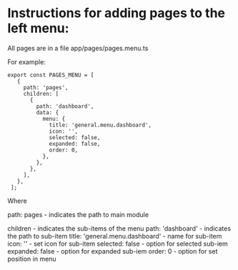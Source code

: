 # Instructions for adding pages to the left menu:

All pages are in a file app/pages/pages.menu.ts

For example:
```
export const PAGES_MENU = [
   {
     path: 'pages',
     children: [
       {
         path: 'dashboard',
         data: {
           menu: {
             title: 'general.menu.dashboard',
             icon: '',
             selected: false,
             expanded: false,
             order: 0,
           },
         },
       },
     ],
   },
 ];
```

Where

path: pages - indicates the path to main module

children - indicates the sub-items of the menu
  path: 'dashboard' - indicates the path to sub-item
    title: 'general.menu.dashboard' - name for sub-item
    icon: '' - set icon for sub-item
    selected: false - option for selected sub-iem
    expanded: false - option for expanded sub-iem
    order: 0 - option for set position in menu
